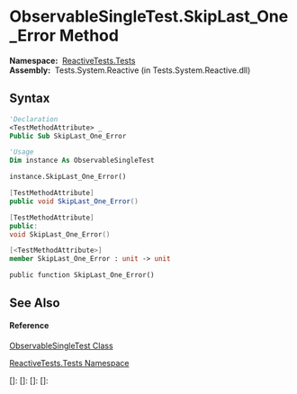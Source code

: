 # ObservableSingleTest.SkipLast\_One\_Error Method

**Namespace:**  [ReactiveTests.Tests](ReactiveTests.Tests\ReactiveTests.Tests.md)  
**Assembly:**  Tests.System.Reactive (in Tests.System.Reactive.dll)

## Syntax

```vb
'Declaration
<TestMethodAttribute> _
Public Sub SkipLast_One_Error
```

```vb
'Usage
Dim instance As ObservableSingleTest

instance.SkipLast_One_Error()
```

```csharp
[TestMethodAttribute]
public void SkipLast_One_Error()
```

```c++
[TestMethodAttribute]
public:
void SkipLast_One_Error()
```

```fsharp
[<TestMethodAttribute>]
member SkipLast_One_Error : unit -> unit 
```

```jscript
public function SkipLast_One_Error()
```

## See Also

#### Reference

[ObservableSingleTest Class](ObservableSingleTest\ObservableSingleTest.md)

[ReactiveTests.Tests Namespace](ReactiveTests.Tests\ReactiveTests.Tests.md)

[]: 
[]: 
[]: 
[]: 
